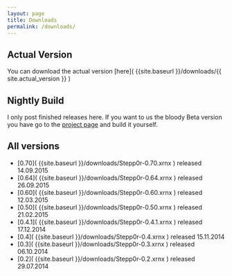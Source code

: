 ```yaml
---
layout: page
title: Downloads
permalink: /downloads/
---
```




## Actual Version

You can download the actual version [here]( {{site.baseurl }}/downloads/{{ site.actual_version }} )

## Nightly Build

I only post finished releases here. If you want to us the bloody Beta version you have go to the 
[project page](https://github.com/mrVanDalo/stepp0r/tree/develop) and build it yourself.

## All versions

* [0.70]( {{site.baseurl }}/downloads/Stepp0r-0.70.xrnx ) released 14.09.2015
* [0.64]( {{site.baseurl }}/downloads/Stepp0r-0.64.xrnx ) released 26.09.2015
* [0.60]( {{site.baseurl }}/downloads/Stepp0r-0.60.xrnx ) released 12.03.2015
* [0.50]( {{site.baseurl }}/downloads/Stepp0r-0.50.xrnx ) released 21.02.2015
* [0.4.1]( {{site.baseurl }}/downloads/Stepp0r-0.4.1.xrnx ) released 17.12.2014
* [0.4]( {{site.baseurl }}/downloads/Stepp0r-0.4.xrnx ) released 15.11.2014
* [0.3]( {{site.baseurl }}/downloads/Stepp0r-0.3.xrnx ) released 06.10.2014
* [0.2]( {{site.baseurl }}/downloads/Stepp0r-0.2.xrnx ) released 29.07.2014
